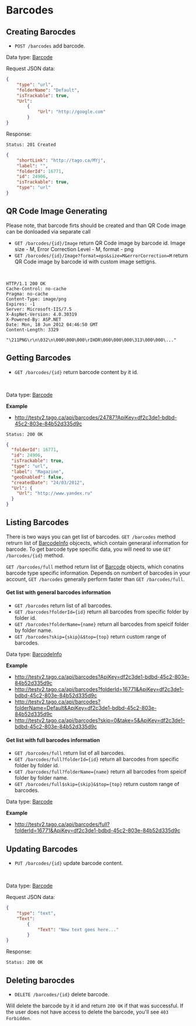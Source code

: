 Barcodes
==========

Creating Barocdes
----
* `POST /barcodes` add barcode.

Data type: [Barcode](barcode.md)

Request JSON data:

```json
{
    "type": "url", 
    "folderName": "Default",
    "isTrackable": true, 
    "Url": 
        { 
            "Url": "http://google.com"
        } 
}

```
Response:

```
Status: 201 Created
```

```json
{
    "shortLink": "http://tago.ca/MYj",
    "label": "",
    "folderId": 16771,
    "id": 24906,
    "isTrackable": true,
    "type": "url"
}
```


QR Code Image Generating
----
Please note, that barcode firts should be created and than QR Code image can be donloaded via separate call

* `GET /barcodes/{id}/Image` return QR Code image by barcode id. Image size - M, Error Correction Level - M, format - png
* `GET /barcodes/{id}/Image?format=eps&size=M&errorCorrection=M` return QR Code image by barcode id with custom image settigns.
<br />

```http
HTTP/1.1 200 OK
Cache-Control: no-cache
Pragma: no-cache
Content-Type: image/png
Expires: -1
Server: Microsoft-IIS/7.5
X-AspNet-Version: 4.0.30319
X-Powered-By: ASP.NET
Date: Mon, 18 Jun 2012 04:46:50 GMT
Content-Length: 3329

"\211PNG\r\n\032\n\000\000\000\rIHDR\000\000\000\313\000\000\..."
```

Getting Barcodes
----
* `GET /barcodes/{id}` return barcode content by it id.
<br />

Data type: [Barcode](barcode.md)

**Example**

* http://testv2.tago.ca/api/barcodes/24787?ApiKey=df2c3de1-bdbd-45c2-803e-84b52d335d9c


```
Status: 200 OK
```

```json
{
  "folderId": 16771,
  "id": 24906,
  "isTrackable": true,
  "type": "url",
  "label": "Magazine",
  "geoEnabled": false,
  "createdDate": "24/03/2012",
  "Url": {
    "Url": "http://www.yandex.ru"
  }
}
```

Listing Barcodes
----

There is two ways you can get list of barcodes. `GET /barcodes` method retrurn list of [BarcodeInfo](barcodeInfo.md) objcects, which contain generaral information for barcode. To get barcode type specific data, you will need to use `GET /barcodes/{id}` method. 

`GET /barcodes/full` method return list of [Barcode](barcode.md) objects, which conatins barcode type specific information. Depends on numbert of barcodes in your account, `GET /barcodes` generally perform faster than `GET /barcodes/full`.


#### Get list with general barcodes information

* `GET /barcodes` return list of all barcodes.
* `GET /barcodes?folderId={id}` return all barcodes from specific folder by folder id.
* `GET /barcodes?folderName={name}` return all barcodes from speicif folder by folder name.
* `GET /barcodes?skip={skip}&$top={top}` return custom range of barcodes.

Data type: [BarcodeInfo](barcodeInfo.md)

**Example**

* http://testv2.tago.ca/api/barcodes?ApiKey=df2c3de1-bdbd-45c2-803e-84b52d335d9c
* http://testv2.tago.ca/api/barcodes?folderId=16771&ApiKey=df2c3de1-bdbd-45c2-803e-84b52d335d9c
* http://testv2.tago.ca/api/barcodes?folderName=Default&ApiKey=df2c3de1-bdbd-45c2-803e-84b52d335d9c
* http://testv2.tago.ca/api/barcodes?skip=0&take=5&ApiKey=df2c3de1-bdbd-45c2-803e-84b52d335d9c


#### Get list with full barcodes information

* `GET /barcodes/full` return list of all barcodes.
* `GET /barcodes/full?folderId={id}` return all barcodes from specific folder by folder id.
* `GET /barcodes/full?folderName={name}` return all barcodes from speicif folder by folder name.
* `GET /barcodes/full$skip={skip}&$top={top}` return custom range of barcodes.

Data type: [Barcode](barcode.md)

**Example**

* http://testv2.tago.ca/api/barcodes/full?folderId=16771&ApiKey=df2c3de1-bdbd-45c2-803e-84b52d335d9c


Updating Barcodes
----
* `PUT /barcodes/{id}` update barcode content.
<br />

Data type: [Barcode](barcode.md)

Request JSON data:

```json
{
    "type": "text", 
    "Text": 
        { 
            "Text": "New text goes here..."
        } 
}

```

Response:

```
Status: 200 OK
```



Deleting barocdes
----
* `DELETE /barcodes/{id}` delete barcode.

Will delete the barcode by it id and return `200 OK` if that was successful. If the user does not have access to delete the barcode, you'll see `403 Forbidden`.